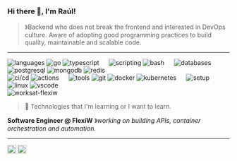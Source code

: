 ### Hi there 👋, I'm Raúl! 

> &#12299;Backend who does not break the frontend and interested in DevOps culture. Aware of adopting good programming practices to build quality, maintainable and scalable code.

---

![languages](https://img.shields.io/static/v1?label=&message=Languages:&color=111&style=flat)
![go](https://img.shields.io/static/v1?logo=go&label=&message=Go&color=36465D&logoColor=AAA&style=flat)
![typescript](https://img.shields.io/static/v1?logo=typescript&label=&message=TypeScript+🎯&color=36465D&logoColor=AAA&style=flat)
&emsp;
![scripting](https://img.shields.io/static/v1?label=&message=Scripting:&color=111&style=flat)
![bash](https://img.shields.io/static/v1?logo=gnu-bash&label=&message=Bash&color=36465D&logoColor=AAA&style=flat)
&emsp;
![databases](https://img.shields.io/static/v1?label=&message=Databases:&color=111&style=flat)
![postgresql](https://img.shields.io/static/v1?logo=postgresql&label=&message=PostgreSQL&color=36465D&logoColor=AAA&style=flat)
![mongodb](https://img.shields.io/static/v1?logo=mongodb&label=&message=MongoDB+🎯&color=36465D&logoColor=AAA&style=flat)
![redis](https://img.shields.io/static/v1?logo=redis&label=&message=Redis+🎯&color=36465D&logoColor=AAA&style=flat)
<br>
![ci/cd](https://img.shields.io/static/v1?label=&message=CI/CD:&color=111&style=flat)
![actions](https://img.shields.io/static/v1?logo=github-actions&label=&message=GitHub+Actions&color=36465D&logoColor=AAA&style=flat)
&emsp;
![tools](https://img.shields.io/static/v1?label=&message=Tools:&color=111&style=flat)
![git](https://img.shields.io/static/v1?logo=git&label=&message=Git&color=36465D&logoColor=AAA&style=flat)
![docker](https://img.shields.io/static/v1?logo=docker&label=&message=Docker&color=36465D&logoColor=AAA&style=flat)
![kubernetes](https://img.shields.io/static/v1?logo=kubernetes&label=&message=Kubernetes&color=36465D&logoColor=AAA&style=flat)
&emsp;
![setup](https://img.shields.io/static/v1?label=&message=Setup:&color=111&style=flat)
![linux](https://img.shields.io/static/v1?logo=linux&label=&message=Linux&color=36465D&logoColor=AAA&style=flat)
![vscode](https://img.shields.io/static/v1?logo=visualstudiocode&label=&message=VSCode&color=36465D&logoColor=AAA&style=flat)
<br>
![worksat-flexiw](https://img.shields.io/static/v1?label=@:&labelColor=111&message=FlexiW&color=36465D&style=flat)

> 🎯 Technologies that I'm learning or I want to learn.

**Software Engineer @ FlexiW** &#12299;_working on building APIs, container orchestration and automation._

---

<a href="https://www.linkedin.com/in/rfdezdev/">
  <img align="left" alt="Raúl's LinkedIn" width="20px" src="https://simpleicons.now.sh/linkedin/495f7e" />
</a>

<a href="https://www.codewars.com/users/rfdez/">
  <img align="left" alt="Raúl's Codewars" width="20px" src="https://simpleicons.now.sh/codewars/b1361e" />
</a>
